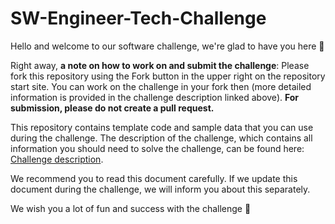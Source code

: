 # SW-Engineer-Tech-Challenge
Hello and welcome to our software challenge, we're glad to have you here 👋

Right away, **a note on how to work on and submit the challenge**: Please fork this repository using the Fork button in the upper right on the repository start site.
You can work on the challenge in your fork then (more detailed information is provided in the challenge description linked above).
**For submission, please do not create a pull request.**

This repository contains template code and sample data that you can use during the challenge.
The description of the challenge, which contains all information you should need to solve the challenge, can be found here: [Challenge description](https://floyai.atlassian.net/wiki/external/84377616/NmZjYjZkZmJkYTcxNGNlMDgyODQ0OWUzYWYxNjZhY2I?atlOrigin=eyJpIjoiNTg3N2E0NTVhMjBlNDVmM2I1NGNiNmVmOWMwZGRiZmEiLCJwIjoiYyJ9).

We recommend you to read this document carefully.
If we update this document during the challenge, we will inform you about this separately.


We wish you a lot of fun and success with the challenge 🚀
